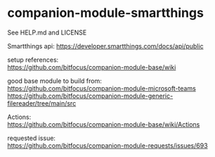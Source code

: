 # companion-module-smartthings
See HELP.md and LICENSE

Smartthings api:
https://developer.smartthings.com/docs/api/public

setup references:  
https://github.com/bitfocus/companion-module-base/wiki

good base module to build from:  
https://github.com/bitfocus/companion-module-microsoft-teams
https://github.com/bitfocus/companion-module-generic-filereader/tree/main/src

Actions:  
https://github.com/bitfocus/companion-module-base/wiki/Actions

requested issue:  
https://github.com/bitfocus/companion-module-requests/issues/693